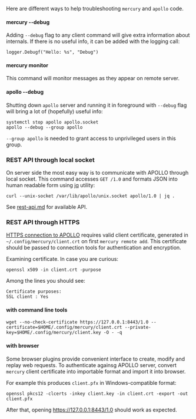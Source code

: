 Here are different ways to help troubleshooting `mercury` and `apollo` code.

#### mercury --debug

Adding `--debug` flag to any client command will give extra information
about internals. If there is no useful info, it can be added with the
logging call:

    logger.Debugf("Hello: %s", "Debug")

#### mercury monitor

This command will monitor messages as they appear on remote server.

#### apollo --debug

Shutting down `apollo` server and running it in foreground with `--debug`
flag will bring a lot of (hopefully) useful info:

    systemctl stop apollo apollo.socket
    apollo --debug --group apollo

`--group apollo` is needed to grant access to unprivileged users in this
group.


### REST API through local socket

On server side the most easy way is to communicate with APOLLO through
local socket. This command accesses `GET /1.0` and formats JSON into
human readable form using [jq](https://stedolan.github.io/jq/tutorial/)
utility:

    curl --unix-socket /var/lib/apollo/unix.socket apollo/1.0 | jq .

See [rest-api.md](rest-api.md) for available API.


### REST API through HTTPS

[HTTPS connection to APOLLO](apollo-ssl-authentication.md) requires valid
client certificate, generated in `~/.config/mercury/client.crt` on
first `mercury remote add`. This certificate should be passed to
connection tools for authentication and encryption.

Examining certificate. In case you are curious:

    openssl x509 -in client.crt -purpose

Among the lines you should see:

    Certificate purposes:
    SSL client : Yes

#### with command line tools

    wget --no-check-certificate https://127.0.0.1:8443/1.0 --certificate=$HOME/.config/mercury/client.crt --private-key=$HOME/.config/mercury/client.key -O - -q

#### with browser

Some browser plugins provide convenient interface to create, modify
and replay web requests. To authenticate againsg APOLLO server, convert
`mercury` client certificate into importable format and import it into
browser.

For example this produces `client.pfx` in Windows-compatible format:

    openssl pkcs12 -clcerts -inkey client.key -in client.crt -export -out client.pfx

After that, opening https://127.0.0.1:8443/1.0 should work as expected.
